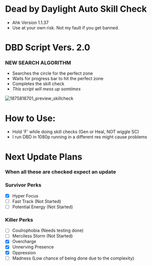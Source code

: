 # Dead by Daylight Auto Skill Check

* Ahk Version 1.1.37
* Use at your own risk. Not my fault if you get banned.

# DBD Script Vers. 2.0
### NEW SEARCH ALGORITHM
* Searches the circle for the perfect zone
* Waits for progress bar to hit the perfect zone
* Completes the skill check
* *This script will mess up somtimes*

![1875818701_preview_skillcheck](https://github.com/wVibzz/DeadByDaylight-Auto-Skill-Check/assets/113342610/df3b0560-2379-47f5-a83b-2fef3e608b8d)


# How to Use:
* Hold 'F' while doing skill checks (Gen or Heal, NOT wiggle SC)
* I run DBD in 1080p running in a different res might cause problems

# Next Update Plans 
### When all these are checked expect an update
### Survivor Perks
- [x] Hyper Focus
- [ ] Fast Track (Not Started)
- [ ] Potential Energy (Not Started)

### Killer Perks
- [ ] Coulrophobia (Needs testing done)
- [ ] Merciless Storm (Not Started)
- [x] Overcharge
- [x] Unnerving Presence
- [x] Oppression
- [ ] Madness (Low chance of being done due to the complexity)
